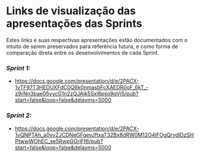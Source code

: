 # Links de visualização das apresentações das Sprints

Estes links e suas respectivas apresentações estão documentados com o intuito de serem preservados para referência futura, e como forma de comparação 
direta entre os desenvolvimentos de cada Sprint.

### *Sprint 1:*
- https://docs.google.com/presentation/d/e/2PACX-1vTF97T3HEDUXFdC0Q6k0nmasbFcXAEDR0oF_6kT_-z9rNn3bae05yycG1n2zQJAjk5Sxl6pjjo9qVj5/pub?start=false&loop=false&delayms=5000

### *Sprint 2:*
- https://docs.google.com/presentation/d/e/2PACX-1vQNPTAh_a0vyZJCDNeGFgevJftxaT32Bx8dRW0M12O4lFOgQrydlDzSHPtwwWOhEC_se5RwpGGriFf6/pub?start=false&loop=false&delayms=5000
